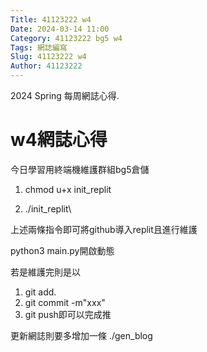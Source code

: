 ```yaml
---
Title: 41123222 w4
Date: 2024-03-14 11:00
Category: 41123222 bg5 w4
Tags: 網誌編寫
Slug: 41123222 w4
Author: 41123222 
---
```


2024 Spring 每周網誌心得.

<!-- PELICAN_END_SUMMARY -->

# w4網誌心得
今日學習用終端機維護群組bg5倉儲

1. chmod u+x init_replit

2. ./init_replit\

上述兩條指令即可將github導入replit且進行維護

python3 main.py開啟動態

若是維護完則是以

1. git add.
2. git commit -m"xxx"
3. git push即可以完成推

更新網誌則要多增加一條 ./gen_blog
